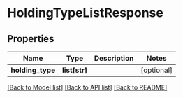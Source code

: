 # HoldingTypeListResponse

## Properties
Name | Type | Description | Notes
------------ | ------------- | ------------- | -------------
**holding_type** | **list[str]** |  | [optional] 

[[Back to Model list]](../README.md#documentation-for-models) [[Back to API list]](../README.md#documentation-for-api-endpoints) [[Back to README]](../README.md)


